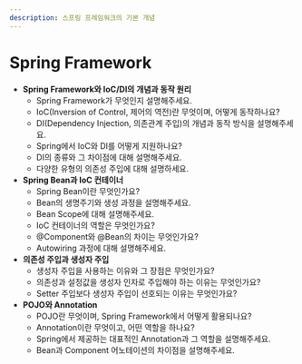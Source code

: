 ```yaml
---
description: 스프링 프레임워크의 기본 개념
---
```


# Spring Framework

* **Spring Framework와 IoC/DI의 개념과 동작 원리**
  * Spring Framework가 무엇인지 설명해주세요.
  * IoC(Inversion of Control, 제어의 역전)란 무엇이며, 어떻게 동작하나요?
  * DI(Dependency Injection, 의존관계 주입)의 개념과 동작 방식을 설명해주세요.
  * Spring에서 IoC와 DI를 어떻게 지원하나요?
  * DI의 종류와 그 차이점에 대해 설명해주세요.
  * 다양한 유형의 의존성 주입에 대해 설명하세요.
* **Spring Bean과 IoC 컨테이너**
  * Spring Bean이란 무엇인가요?
  * Bean의 생명주기와 생성 과정을 설명해주세요.
  * Bean Scope에 대해 설명해주세요.
  * IoC 컨테이너의 역할은 무엇인가요?
  * @Component와 @Bean의 차이는 무엇인가요?
  * Autowiring 과정에 대해 설명해주세요.
* **의존성 주입과 생성자 주입**
  * 생성자 주입을 사용하는 이유와 그 장점은 무엇인가요?
  * 의존성과 설정값을 생성자 인자로 주입해야 하는 이유는 무엇인가요?
  * Setter 주입보다 생성자 주입이 선호되는 이유는 무엇인가요?
* **POJO와 Annotation**
  * POJO란 무엇이며, Spring Framework에서 어떻게 활용되나요?
  * Annotation이란 무엇이고, 어떤 역할을 하나요?
  * Spring에서 제공하는 대표적인 Annotation과 그 역할을 설명해주세요.
  * Bean과 Component 어노테이션의 차이점을 설명해주세요.
